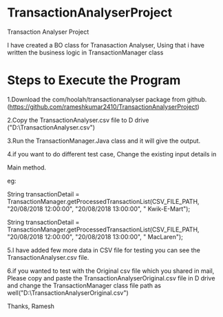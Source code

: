 # TransactionAnalyserProject
Transaction Analyser Project

I have created a BO class for Tranasaction Analyser, Using that i have written the business logic in TransactionManager class

Steps to Execute the Program
============================

1.Download the com/hoolah/transactionanalyser package from github.(https://github.com/rameshkumar2410/TransactionAnalyserProject)

2.Copy the TransactionAnalyser.csv file to D drive ("D:\\TransactionAnalyser.csv")

3.Run the TransactionManager.Java class and it will give the output.

4.if you want to do different test case, Change the existing input details in 

Main method.

eg:

String transactionDetail = TransactionManager.getProcessedTransactionList(CSV_FILE_PATH, "20/08/2018 12:00:00",
				"20/08/2018 13:00:00", " Kwik-E-Mart");

String transactionDetail = TransactionManager.getProcessedTransactionList(CSV_FILE_PATH, "20/08/2018 12:00:00",
				"20/08/2018 13:00:00", "  MacLaren");

5.I have added few more data in CSV file for testing you can see the TransactionAnalyser.csv file.

6.if you wanted to test with the Original csv file which you shared in mail, Please copy and paste the TransactionAnalyserOriginal.csv file in D drive and change the TransactionManager class file path as well("D:\\TransactionAnalyserOriginal.csv")

Thanks,
Ramesh

